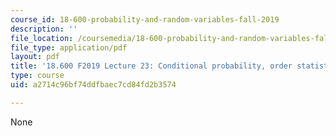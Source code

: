 ```yaml
---
course_id: 18-600-probability-and-random-variables-fall-2019
description: ''
file_location: /coursemedia/18-600-probability-and-random-variables-fall-2019/a2714c96bf74ddfbaec7cd84fd2b3574_MIT18_600F19_lec23.pdf
file_type: application/pdf
layout: pdf
title: '18.600 F2019 Lecture 23: Conditional probability, order statistics,'
type: course
uid: a2714c96bf74ddfbaec7cd84fd2b3574

---
```

None